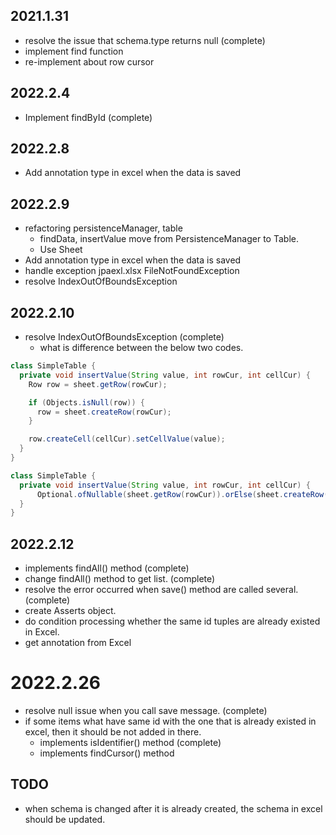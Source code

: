 ## 2021.1.31

- resolve the issue that schema.type returns null (complete)
- implement find function
- re-implement about row cursor

## 2022.2.4

- Implement findById (complete)

## 2022.2.8

- Add annotation type in excel when the data is saved

## 2022.2.9

- refactoring persistenceManager, table
  - findData, insertValue move from PersistenceManager to Table. 
  - Use Sheet
- Add annotation type in excel when the data is saved
- handle exception jpaexl.xlsx FileNotFoundException
- resolve IndexOutOfBoundsException

## 2022.2.10

- resolve IndexOutOfBoundsException (complete)
  - what is difference between the below two codes.
```java
class SimpleTable {
  private void insertValue(String value, int rowCur, int cellCur) {
    Row row = sheet.getRow(rowCur);

    if (Objects.isNull(row)) {
      row = sheet.createRow(rowCur);
    }

    row.createCell(cellCur).setCellValue(value);
  }
}
```

```java
class SimpleTable {
  private void insertValue(String value, int rowCur, int cellCur) {
      Optional.ofNullable(sheet.getRow(rowCur)).orElse(sheet.createRow(rowCur)).createCell(cellCur).setCellValue(value);
  }
}
```

## 2022.2.12

- implements findAll() method (complete)
- change findAll() method to get list. (complete)
- resolve the error occurred when save() method are called several. (complete)
- create Asserts object.
- do condition processing whether the same id tuples are already existed in Excel.
- get annotation from Excel

# 2022.2.26

- resolve null issue when you call save message. (complete)
- if some items what have same id with the one that is already existed in excel, then it should be not added in there.
  - implements isIdentifier() method (complete)
  - implements findCursor() method

## TODO

- when schema is changed after it is already created, the schema in excel should be updated.